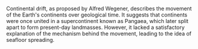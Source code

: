 
Continental drift, as proposed by Alfred Wegener, describes the movement of the Earth's continents over geological time. It suggests that continents were once united in a supercontinent known as Pangaea, which later split apart to form present-day landmasses. However, it lacked a satisfactory explanation of the mechanism behind the movement, leading to the idea of seafloor spreading.

